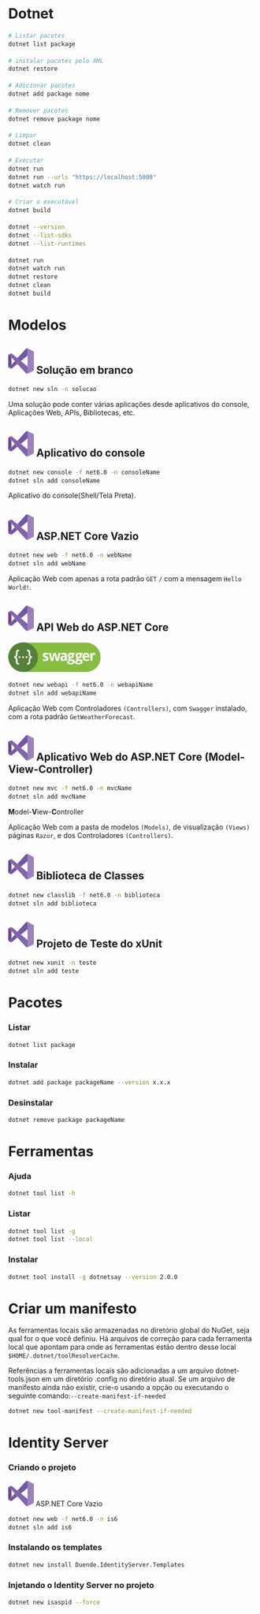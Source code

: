# Dotnet

```sh
# Listar pacotes
dotnet list package

# instalar pacotes pelo XML
dotnet restore

# Adicionar pacotes
dotnet add package nome

# Remover pacotes
dotnet remove package nome

# Limpar
dotnet clean

# Executar
dotnet run
dotnet run --urls "https://localhost:5000"
dotnet watch run

# Criar o executável
dotnet build

dotnet --version
dotnet --list-sdks
dotnet --list-runtimes

dotnet run
dotnet watch run
dotnet restore
dotnet clean
dotnet build
```

# Modelos

## ![](https://raw.githubusercontent.com/Clemilton10/icons/409d6f8e4996b306276f8c31332e2574ce7b019e/vs.svg) Solução em branco

```sh
dotnet new sln -n solucao
```

Uma solução pode conter várias aplicações desde aplicativos do console, Aplicações Web, APIs, Bibliotecas, etc.

## ![](https://raw.githubusercontent.com/Clemilton10/icons/409d6f8e4996b306276f8c31332e2574ce7b019e/vs.svg) Aplicativo do console

```sh
dotnet new console -f net6.0 -n consoleName
dotnet sln add consoleName
```

Aplicativo do console(Shell/Tela Preta).

## ![](https://raw.githubusercontent.com/Clemilton10/icons/409d6f8e4996b306276f8c31332e2574ce7b019e/vs.svg) ASP.NET Core Vazio

```sh
dotnet new web -f net6.0 -n webName
dotnet sln add webName
```

Aplicação Web com apenas a rota padrão `GET` `/` com a mensagem `Hello World!`.

## ![](https://raw.githubusercontent.com/Clemilton10/icons/409d6f8e4996b306276f8c31332e2574ce7b019e/vs.svg) API Web do ASP.NET Core

![](https://raw.githubusercontent.com/Clemilton10/icons/409d6f8e4996b306276f8c31332e2574ce7b019e/swagger.svg)

```sh
dotnet new webapi -f net6.0 -n webapiName
dotnet sln add webapiName
```

Aplicação Web com Controladores `(Controllers)`, com `Swagger` instalado, com a rota padrão `GetWeatherForecast`.

## ![](https://raw.githubusercontent.com/Clemilton10/icons/409d6f8e4996b306276f8c31332e2574ce7b019e/vs.svg) Aplicativo Web do ASP.NET Core (Model-View-Controller)

```sh
dotnet new mvc -f net6.0 -n mvcName
dotnet sln add mvcName
```

<b>M</b>odel-<b>V</b>iew-<b>C</b>ontroller

Aplicação Web com a pasta de modelos `(Models)`, de visualização `(Views)` páginas `Razor`, e dos Controladores `(Controllers)`.

## ![](https://raw.githubusercontent.com/Clemilton10/icons/409d6f8e4996b306276f8c31332e2574ce7b019e/vs.svg) Biblioteca de Classes

```sh
dotnet new classlib -f net6.0 -n biblioteca
dotnet sln add biblioteca
```

## ![](https://raw.githubusercontent.com/Clemilton10/icons/409d6f8e4996b306276f8c31332e2574ce7b019e/vs.svg) Projeto de Teste do xUnit

```sh
dotnet new xunit -n teste
dotnet sln add teste
```

# Pacotes

### Listar

```sh
dotnet list package
```

### Instalar

```sh
dotnet add package packageName --version x.x.x
```

### Desinstalar

```sh
dotnet remove package packageName
```

# Ferramentas

### Ajuda

```sh
dotnet tool list -h
```

### Listar

```sh
dotnet tool list -g
dotnet tool list --local
```

### Instalar

```sh
dotnet tool install -g dotnetsay --version 2.0.0
```

# Criar um manifesto

As ferramentas locais são armazenadas no diretório global do NuGet, seja qual for o que você definiu. Há arquivos de correção para cada ferramenta local que apontam para onde as ferramentas estão dentro desse local `$HOME/.dotnet/toolResolverCache`.

Referências a ferramentas locais são adicionadas a um arquivo dotnet-tools.json em um diretório .config no diretório atual. Se um arquivo de manifesto ainda não existir, crie-o usando a opção ou executando o seguinte comando:`--create-manifest-if-needed`

```sh
dotnet new tool-manifest --create-manifest-if-needed
```

# Identity Server

### Criando o projeto

![](https://raw.githubusercontent.com/Clemilton10/icons/409d6f8e4996b306276f8c31332e2574ce7b019e/vs.svg) ASP.NET Core Vazio

```sh
dotnet new web -f net6.0 -n is6
dotnet sln add is6
```

### Instalando os templates

```sh
dotnet new install Duende.IdentityServer.Templates
```

### Injetando o Identity Server no projeto

```sh
dotnet new isaspid --force
```
